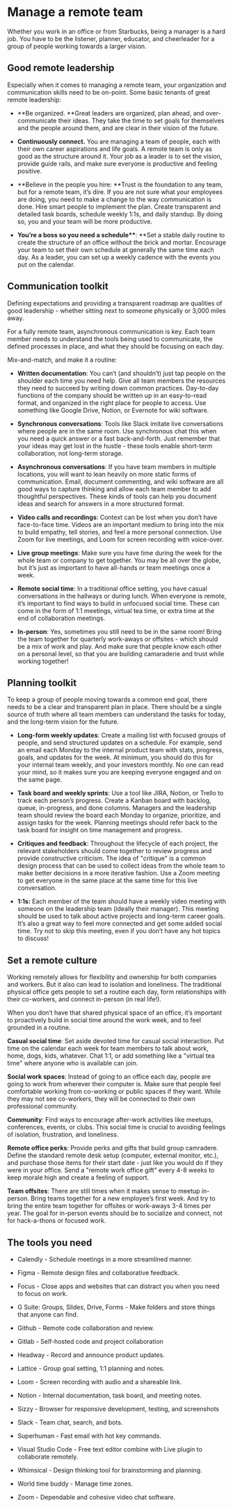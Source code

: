 # Manage a remote team

Whether you work in an office or from Starbucks, being a manager is a hard job. You have to be the listener, planner, educator, and cheerleader for a group of people working towards a larger vision.

## Good remote leadership

Especially when it comes to managing a remote team, your organization and communication skills need to be on-point. Some basic tenants of great remote leadership:

- **Be organized. **Great leaders are organized, plan ahead, and over-communicate their ideas. They take the time to set goals for themselves and the people around them, and are clear in their vision of the future.

- **Continuously connect.** You are managing a team of people, each with their own career aspirations and life goals. A remote team is only as good as the structure around it. Your job as a leader is to set the vision, provide guide rails, and make sure everyone is productive and feeling positive.

- **Believe in the people you hire: **Trust is the foundation to any team, but for a remote team, it’s dire. If you are not sure what your employees are doing, you need to make a change to the way communication is done. Hire smart people to implement the plan. Create transparent and detailed task boards, schedule weekly 1:1s, and daily standup. By doing so, you and your team will be more productive.

- **You’re a boss so you need a schedule\*\***: \*\*Set a stable daily routine to create the structure of an office without the brick and mortar. Encourage your team to set their own schedule at generally the same time each day. As a leader, you can set up a weekly cadence with the events you put on the calendar.

## Communication toolkit

Defining expectations and providing a transparent roadmap are qualities of good leadership - whether sitting next to someone physically or 3,000 miles away.

For a fully remote team, asynchronous communication is key. Each team member needs to understand the tools being used to communicate, the defined processes in place, and what they should be focusing on each day.

Mix-and-match, and make it a routine:

- **Written documentation**: You can’t (and shouldn’t) just tap people on the shoulder each time you need help. Give all team members the resources they need to succeed by writing down common practices. Day-to-day functions of the company should be written up in an easy-to-read format, and organized in the right place for people to access. Use something like Google Drive, Notion, or Evernote for wiki software.

- **Synchronous conversations**: Tools like Slack imitate live conversations where people are in the same room. Use synchronous chat this when you need a quick answer or a fast back-and-forth. Just remember that your ideas may get lost in the hustle - these tools enable short-term collaboration, not long-term storage.

- **Asynchronous conversations**: If you have team members in multiple locations, you will want to lean heavily on more static forms of communication. Email, document commenting, and wiki software are all good ways to capture thinking and allow each team member to add thoughtful perspectives. These kinds of tools can help you document ideas and search for answers in a more structured format.

- **Video calls and recordings**: Context can be lost when you don’t have face-to-face time. Videos are an important medium to bring into the mix to build empathy, tell stories, and feel a more personal connection. Use Zoom for live meetings, and Loom for screen recording with voice-over.

- **Live group meetings**: Make sure you have time during the week for the whole team or company to get together. You may be all over the globe, but it’s just as important to have all-hands or team meetings once a week.

- **Remote social time**: In a traditional office setting, you have casual conversations in the hallways or during lunch. When everyone is remote, it’s important to find ways to build in unfocused social time. These can come in the form of 1:1 meetings, virtual tea time, or extra time at the end of collaboration meetings.

- **In-person**: Yes, sometimes you still need to be in the same room! Bring the team together for quarterly work-aways or offsites - which should be a mix of work and play. And make sure that people know each other on a personal level, so that you are building camaraderie and trust while working together!

## Planning toolkit

To keep a group of people moving towards a common end goal, there needs to be a clear and transparent plan in place. There should be a single source of truth where all team members can understand the tasks for today, and the long-term vision for the future.

- **Long-form weekly updates**: Create a mailing list with focused groups of people, and send structured updates on a schedule. For example, send an email each Monday to the internal product team with stats, progress, goals, and updates for the week. At minimum, you should do this for your internal team weekly, and your investors monthly. No one can read your mind, so it makes sure you are keeping everyone engaged and on the same page.

- **Task board and weekly sprints**: Use a tool like JIRA, Notion, or Trello to track each person’s progress. Create a Kanban board with backlog, queue, in-progress, and done columns. Managers and the leadership team should review the board each Monday to organize, prioritize, and assign tasks for the week. Planning meetings should refer back to the task board for insight on time management and progress.

- **Critiques and feedback**: Throughout the lifecycle of each project, the relevant stakeholders should come together to review progress and provide constructive criticism. The idea of "critique" is a common design process that can be used to collect ideas from the whole team to make better decisions in a more iterative fashion. Use a Zoom meeting to get everyone in the same place at the same time for this live conversation.

- **1:1s:** Each member of the team should have a weekly video meeting with someone on the leadership team (ideally their manager). This meeting should be used to talk about active projects and long-term career goals. It’s also a great way to feel more connected and get some added social time. Try not to skip this meeting, even if you don’t have any hot topics to discuss!

## Set a remote culture

Working remotely allows for flexibility and ownership for both companies and workers. But it also can lead to isolation and loneliness. The traditional physical office gets people to set a routine each day, form relationships with their co-workers, and connect in-person (in real life!).

When you don’t have that shared physical space of an office, it’s important to proactively build in social time around the work week, and to feel grounded in a routine.

**Casual social time**: Set aside devoted time for casual social interaction. Put time on the calendar each week for team members to talk about work, home, dogs, kids, whatever. Chat 1:1, or add something like a "virtual tea time" where anyone who is available can join.

**Social work spaces**: Instead of going to an office each day, people are going to work from wherever their computer is. Make sure that people feel comfortable working from co-working or public spaces if they want. While they may not see co-workers, they will be connected to their own professional community.

**Community**: Find ways to encourage after-work activities like meetups, conferences, events, or clubs. This social time is crucial to avoiding feelings of isolation, frustration, and loneliness.

**Remote office perks**: Provide perks and gifts that build group camradere. Define the standard remote desk setup (computer, external monitor, etc.), and purchase those items for their start date - just like you would do if they were in your office. Send a "remote work office gift" every 4-8 weeks to keep morale high and create a feeling of support.

**Team offsites**: There are still times when it makes sense to meetup in-person. Bring teams together for a new employee’s first week. And try to bring the entire team together for offsites or work-aways 3-4 times per year. The goal for in-person events should be to socialize and connect, not for hack-a-thons or focused work.

## The tools you need

- Calendly - Schedule meetings in a more streamlined manner.

- Figma - Remote design files and collaborative feedback.

- Focus - Close apps and websites that can distract you when you need to focus on work.

- G Suite: Groups, Slides, Drive, Forms - Make folders and store things that anyone can find.

- Github - Remote code collaboration and review.

- Gitlab - Self-hosted code and project collaboration

- Headway - Record and announce product updates.

- Lattice - Group goal setting, 1:1 planning and notes.

- Loom - Screen recording with audio and a shareable link.

- Notion - Internal documentation, task board, and meeting notes.

- Sizzy - Browser for responsive development, testing, and screenshots

- Slack - Team chat, search, and bots.

- Superhuman - Fast email with hot key commands.

- Visual Studio Code - Free text editor combine with Live plugin to collaborate remotely.

- Whimsical - Design thinking tool for brainstorming and planning.

- World time buddy - Manage time zones.

- Zoom - Dependable and cohesive video chat software.
